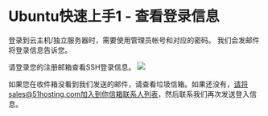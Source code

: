 <!-- --- tag: ubuntu上手 -->
# Ubuntu快速上手1 - 查看登录信息
登录到云主机/独立服务器时，需要使用管理员帐号和对应的密码。
我们会发邮件将登录信息告诉您。

请登录您的注册邮箱查看SSH登录信息。
![](http://i1.51hosting.com/quickstart开通邮件.png)

如果您在收件箱没看到我们发送的邮件，请查看垃圾信箱。如果还没有，请将sales@51hosting.com加入到你信箱联系人列表，然后联系我们再次发送登入信息。
